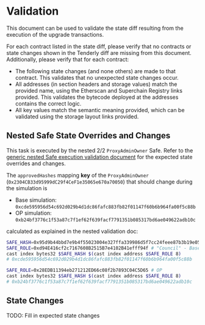 # Validation

This document can be used to validate the state diff resulting from the execution of the upgrade
transactions.

For each contract listed in the state diff, please verify that no contracts or state changes shown in the Tenderly diff are missing from this document. Additionally, please verify that for each contract:

- The following state changes (and none others) are made to that contract. This validates that no unexpected state changes occur.
- All addresses (in section headers and storage values) match the provided name, using the Etherscan and Superchain Registry links provided. This validates the bytecode deployed at the addresses contains the correct logic.
- All key values match the semantic meaning provided, which can be validated using the storage layout links provided.

## Nested Safe State Overrides and Changes

This task is executed by the nested 2/2 `ProxyAdminOwner` Safe. Refer to the
[generic nested Safe execution validation document](https://github.com/ethereum-optimism/superchain-ops/blob/main/NESTED-VALIDATION.md)
for the expected state overrides and changes.

The `approvedHashes` mapping **key** of the `ProxyAdminOwner` (`0x2304CB33d95999dC29f4CeF1e35065e670a70050`) that should change during the simulation is

- Base simulation: `0xcde595956d54c692d029b4d1dc86fafc883fb82f01147f60b6b964fa00f5c88b`
- OP simulation: `0xb24bf3776c1f53a87c7f1ef62f639facf7791351b085317bd6ae049622adb10c`

calculated as explained in the nested validation doc:

```sh
SAFE_HASH=0x95d9b44bbd7e9b4f55023004e327ffa339986d5f7cc24feee87b3b19e0578049 # "Nested hash:"
SAFE_ROLE=0xd94E416cf2c7167608B2515B7e4102B41efff94f # "Council" - Base
cast index bytes32 $SAFE_HASH $(cast index address $SAFE_ROLE 8)
# 0xcde595956d54c692d029b4d1dc86fafc883fb82f01147f60b6b964fa00f5c88b

SAFE_ROLE=0x28EDB11394eb271212ED66c08f2b7893C04C5D65 # OP
cast index bytes32 $SAFE_HASH $(cast index address $SAFE_ROLE 8)
# 0xb24bf3776c1f53a87c7f1ef62f639facf7791351b085317bd6ae049622adb10c
```

## State Changes

TODO: Fill in expected state changes
